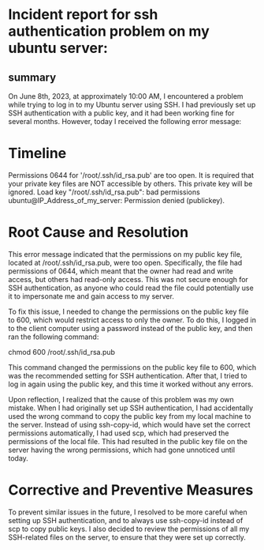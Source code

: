 # Incident report for ssh authentication problem on my ubuntu server:
## summary
On June 8th, 2023, at approximately 10:00 AM, I encountered a problem while trying to log in to my Ubuntu server using SSH. I had previously set up SSH authentication with a public key, and it had been working fine for several months. However, today I received the following error message:

# Timeline
Permissions 0644 for '/root/.ssh/id_rsa.pub' are too open.
It is required that your private key files are NOT accessible by others.
This private key will be ignored.
Load key "/root/.ssh/id_rsa.pub": bad permissions
ubuntu@IP_Address_of_my_server: Permission denied (publickey).

# Root Cause and Resolution
This error message indicated that the permissions on my public key file, located at /root/.ssh/id_rsa.pub, were too open. Specifically, the file had permissions of 0644, which meant that the owner had read and write access, but others had read-only access. This was not secure enough for SSH authentication, as anyone who could read the file could potentially use it to impersonate me and gain access to my server.

To fix this issue, I needed to change the permissions on the public key file to 600, which would restrict access to only the owner. To do this, I logged in to the client computer using a password instead of the public key, and then ran the following command:


chmod 600 /root/.ssh/id_rsa.pub


This command changed the permissions on the public key file to 600, which was the recommended setting for SSH authentication. After that, I tried to log in again using the public key, and this time it worked without any errors.

Upon reflection, I realized that the cause of this problem was my own mistake. When I had originally set up SSH authentication, I had accidentally used the wrong command to copy the public key from my local machine to the server. Instead of using ssh-copy-id, which would have set the correct permissions automatically, I had used scp, which had preserved the permissions of the local file. This had resulted in the public key file on the server having the wrong permissions, which had gone unnoticed until today.
# Corrective and Preventive Measures
To prevent similar issues in the future, I resolved to be more careful when setting up SSH authentication, and to always use ssh-copy-id instead of scp to copy public keys. I also decided to review the permissions of all my SSH-related files on the server, to ensure that they were set up correctly.
